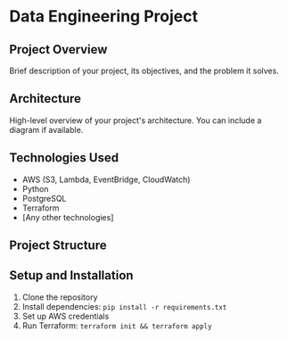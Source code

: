 # Data Engineering Project

## Project Overview

Brief description of your project, its objectives, and the problem it solves.

## Architecture

High-level overview of your project's architecture. You can include a diagram if available.

## Technologies Used

- AWS (S3, Lambda, EventBridge, CloudWatch)
- Python
- PostgreSQL
- Terraform
- [Any other technologies]

## Project Structure

## Setup and Installation

1. Clone the repository
2. Install dependencies: `pip install -r requirements.txt`
3. Set up AWS credentials
4. Run Terraform: `terraform init && terraform apply`
